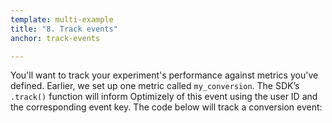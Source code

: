 ```yaml
---
template: multi-example
title: "8. Track events"
anchor: track-events

---
```


You'll want to track your experiment's performance against metrics you've defined. Earlier, we set up one metric called `my_conversion`. The SDK’s `.track()` function will inform Optimizely of this event using the user ID and the corresponding event key. The code below will track a conversion event:

<div style="display: none" class="sdk-python">

<div></div>

```python
optimizely_client.track('my_conversion', 'joe')
```

</div>

<div style="display: none" class="sdk-java">

<div></div>

```java
optimizely.track("my_conversion", "joe")
```

</div>

<div style="display: none" class="sdk-csharp">

<div></div>

```csharp
OptimizelyClient.Track("my_conversion", "joe")
```

</div>

<div style="display: none" class="sdk-ruby">

<div></div>

```ruby
optimizely_client.track('my_conversion', 'joe')
```

</div>

<div style="display: none" class="sdk-node">

<div></div>

```javascript
optimizely.track('my_conversion', 'joe');
```

</div>

<div style="display: none" class="sdk-php">

<div></div>

```php
$optimizelyClient->track('my_conversion', 'joe');
```

</div>

<div style="display: none" class="sdk-javascript">

<div></div>

```javascript
optimizelyClientInstance.track('my_conversion', 'joe');
```

</div>

<div style="display: none" class="sdk-android">

<div></div>

This goes in the `onStart` function under "Track code".

```java
optimizely.track("my_conversion", "currentUser");
```

Full code [snippet](https://gist.github.com/mauerbac/64d2c638b72e38de603f511601dd2b91)
</div>

<div style="display: none" class="sdk-objectivec">

<div></div>

_Objective-C:_
```objectivec
[client track:@"my_conversion" userId:@"currentUser"];
```
Full code [snippet](https://gist.github.com/mauerbac/8243dce3884b460271a0ca9673f84fae)

_Swift:_
```swift
client?.track("my_conversion", userId: "currentUser")
```
Full code [snippet](https://gist.github.com/mauerbac/4dd686a390b6cb305a358844568c0eb4)

</div>


